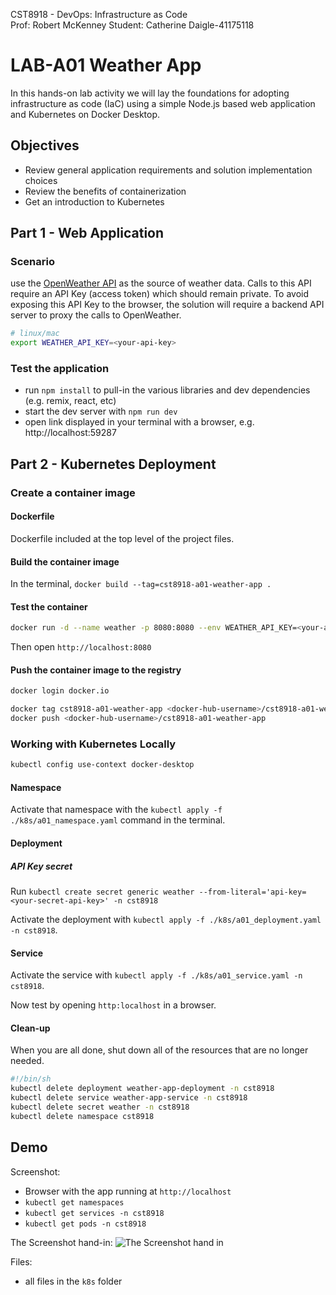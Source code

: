 CST8918 - DevOps: Infrastructure as Code  
Prof: Robert McKenney
Student: Catherine Daigle-41175118

# LAB-A01 Weather App

In this hands-on lab activity we will lay the foundations for adopting infrastructure as code (IaC) using a simple Node.js based web application and Kubernetes on Docker Desktop.

## Objectives

- Review general application requirements and solution implementation choices
- Review the benefits of containerization
- Get an introduction to Kubernetes

## Part 1 - Web Application

### Scenario

use the [OpenWeather API](https://openweathermap.org) as the source of weather data. Calls to this API require an API Key (access token) which should remain private. To avoid exposing this API Key to the browser, the solution will require a backend API server to proxy the calls to OpenWeather.

```sh
# linux/mac
export WEATHER_API_KEY=<your-api-key>
```

### Test the application

- run `npm install` to pull-in the various libraries and dev dependencies (e.g. remix, react, etc)
- start the dev server with `npm run dev`
- open link displayed in your terminal with a browser, e.g. http://localhost:59287

## Part 2 - Kubernetes Deployment

### Create a container image
#### Dockerfile
Dockerfile included at the top level of the project files.

#### Build the container image

In the terminal, 
`docker build --tag=cst8918-a01-weather-app .`

#### Test the container
```sh
docker run -d --name weather -p 8080:8080 --env WEATHER_API_KEY=<your-api-key> cst8918-a01-weather-app
```

Then open `http://localhost:8080` 

#### Push the container image to the registry

```sh
docker login docker.io
```

```sh
docker tag cst8918-a01-weather-app <docker-hub-username>/cst8918-a01-weather-app
docker push <docker-hub-username>/cst8918-a01-weather-app
```

### Working with Kubernetes Locally
```sh
kubectl config use-context docker-desktop
```

#### Namespace

Activate that namespace with the 
`kubectl apply -f ./k8s/a01_namespace.yaml` 
command in the terminal.

#### Deployment

##### API Key secret
Run `kubectl create secret generic weather --from-literal='api-key=<your-secret-api-key>' -n cst8918` 

Activate the deployment with `kubectl apply -f ./k8s/a01_deployment.yaml -n cst8918`.

#### Service
Activate the service with `kubectl apply -f ./k8s/a01_service.yaml -n cst8918`. 

Now test by opening `http:localhost` in a browser.

#### Clean-up

When you are all done, shut down all of the resources that are no longer needed.

```sh
#!/bin/sh
kubectl delete deployment weather-app-deployment -n cst8918
kubectl delete service weather-app-service -n cst8918
kubectl delete secret weather -n cst8918
kubectl delete namespace cst8918
```

## Demo
Screenshot:

- Browser with the app running at `http://localhost`
- `kubectl get namespaces`
- `kubectl get services -n cst8918`
- `kubectl get pods -n cst8918`

The Screenshot hand-in:
![The Screenshot hand in](<Screenshot 2025-01-15 at 2.48.18 PM.png>)

Files:

- all files in the `k8s` folder
